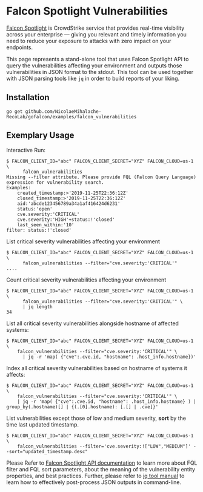 # Falcon Spotlight Vulnerabilities

[Falcon Spotlight](https://www.crowdstrike.com/endpoint-security-products/falcon-spotlight-vulnerability-management/) is CrowdStrike service that provides real-time visibility across your enterprise — giving you relevant and timely information you need to reduce your exposure to attacks with zero impact on your endpoints.

This page represents a stand-alone tool that uses Falcon Spotlight API to query the vulnerabilities affecting your environment and outputs those vulnerabilities in JSON format to the stdout. This tool can be used together with JSON parsing tools like `jq` in order to build reports of your liking.

## Installation

```
go get github.com/NicolaeMihalache-RecoLab/gofalcon/examples/falcon_vulnerabilities
```

## Exemplary Usage

Interactive Run:
```
$ FALCON_CLIENT_ID="abc" FALCON_CLIENT_SECRET="XYZ" FALCON_CLOUD=us-1 \
      falcon_vulnerabilities
Missing --filter attribute. Please provide FQL (Falcon Query Language) expression for vulnerability search.
Examples:
    created_timestamp:>'2019-11-25T22:36:12Z'
    closed_timestamp:>'2019-11-25T22:36:12Z'
    aid:'abcde123456789a34a1af416424d6231'
    status:'open'
    cve.severity:'CRITICAL'
    cve.severity:'HIGH'+status:!'closed'
    last_seen_within:'10'
filter: status:!'closed'
```

List critical severity vulnerabilities affecting your environment
```
$ FALCON_CLIENT_ID="abc" FALCON_CLIENT_SECRET="XYZ" FALCON_CLOUD=us-1 \
      falcon_vulnerabilities --filter="cve.severity:'CRITICAL'"
....
```

Count critical severity vulnerabilities affecting your environment
```
$ FALCON_CLIENT_ID="abc" FALCON_CLIENT_SECRET="XYZ" FALCON_CLOUD=us-1 \
      falcon_vulnerabilities --filter="cve.severity:'CRITICAL'" \
      | jq length
34
```

List all critical severity vulnerabilities alongside hostname of affected systems:
```
$ FALCON_CLIENT_ID="abc" FALCON_CLIENT_SECRET="XYZ" FALCON_CLOUD=us-1 \
    falcon_vulnerabilities --filter="cve.severity:'CRITICAL'" \
      | jq -r 'map( {"cve":.cve.id, "hostname": .host_info.hostname})'
```

Index all critical severity vulnerabilities based on hostname of systems it affects:
```
$ FALCON_CLIENT_ID="abc" FALCON_CLIENT_SECRET="XYZ" FALCON_CLOUD=us-1 \
    falcon_vulnerabilities --filter="cve.severity:'CRITICAL'" \
    | jq -r 'map( {"cve":.cve.id, "hostname": .host_info.hostname} ) | group_by(.hostname)[] | {(.[0].hostname): [.[] | .cve]}'
```

List vulnerabilities except those of low and medium severity, **sort** by the time last updated timestamp.
```
$ FALCON_CLIENT_ID="abc" FALCON_CLIENT_SECRET="XYZ" FALCON_CLOUD=us-1 \
    falcon_vulnerabilities --filter='cve.severity:!["LOW","MEDIUM"]' --sort="updated_timestamp.desc"
```

Please Refer to [Falcon Spotlight API documentation](https://falcon.crowdstrike.com/documentation/98/spotlight-apis) to learn more about FQL filter and FQL sort parameters, about the meaning of the vulnerability entity properties, and best practices. Further, please refer to [jq tool manual](https://stedolan.github.io/jq/manual/) to learn how to effectively post-process JSON outputs in command-line.
